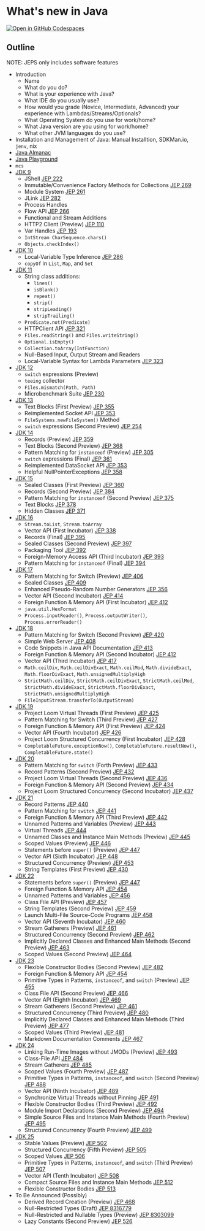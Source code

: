 # What's new in Java

[![Open in GitHub Codespaces](https://github.com/codespaces/badge.svg)](https://codespaces.new/dhinojosa/whats-new-java)

## Outline

NOTE: JEPS only includes software features

* Introduction
    * Name
    * What do you do?
    * What is your experience with Java?
    * What IDE do you usually use?
    * How would you grade (Novice, Intermediate, Advanced) your experience with Lambdas/Streams/Optionals?
    * What Operating System do you use for work/home?  
    * What Java version are you using for work/home?
    * What other JVM languages do you use?
* Installation and Management of Java: Manual Installtion, SDKMan.io, `jenv`, nix
* [Java Almanac](https://javaalmanac.io/)
* [Java Playground]([https://javaalmanac.io/](https://dev.java/playground/))
* `mcs`
* [JDK 9](https://docs.oracle.com/javase/9/docs/api/overview-summary.html)
    * JShell [JEP 222](https://openjdk.java.net/jeps/222)
    * Immutable/Convenience Factory Methods for Collections [JEP 269](https://openjdk.java.net/jeps/269)
    * Module System [JEP 261](https://openjdk.java.net/jeps/261)
    * JLink [JEP 282](https://openjdk.java.net/jeps/282)
    * Process Handles
    * Flow API [JEP 266](https://openjdk.java.net/jeps/266)
    * Functional and Stream Additions
    * HTTP2 Client (Preview) [JEP 110](https://openjdk.java.net/jeps/110)
    * Var Handles [JEP 193](https://openjdk.java.net/jeps/193)
    * `IntStream CharSequence.chars()`
    * `Objects.checkIndex()`
* [JDK 10](https://docs.oracle.com/javase/10/docs/api/overview-summary.html)
    * Local-Variable Type Inference [JEP 286](https://openjdk.java.net/jeps/286)
    * `copyOf` in `List`, `Map`, and `Set`
* [JDK 11](https://docs.oracle.com/en/java/javase/11/docs/api/index.html)
    * String class additions:
        * `lines()`
        * `isBlank()`
        * `repeat()`
        * `strip()`
        * `stripLeading()`
        * `stripTrailing()`
    * `Predicate.not(Predicate)`
    * HTTPClient API [JEP 321](https://openjdk.java.net/jeps/321)
    * `Files.readString()` and `Files.writeString()`
    * `Optional.isEmpty()`
    * `Collection.toArray(IntFunction)`
    * Null-Based Input, Output Stream and Readers
    * Local-Variable Syntax for Lambda Parameters [JEP 323](https://openjdk.org/jeps/323)
* [JDK 12](https://docs.oracle.com/en/java/javase/12/docs/api/)
    * `switch` expressions (Preview)
    * `teeing` collector
    * `Files.mismatch(Path, Path)`
    * Microbenchmark Suite [JEP 230](https://openjdk.java.net/jeps/230)
* [JDK 13](https://docs.oracle.com/en/java/javase/13/docs/api/)
    * Text Blocks (First Preview) [JEP 355](https://openjdk.java.net/jeps/355)
    * Reimplemented Socket API [JEP 353](https://openjdk.java.net/jeps/353)
    * `FileSystems.newFileSystem()` Method
    * `switch` expressions (Second Preview) [JEP 254](https://openjdk.java.net/jeps/354)
* [JDK 14](https://docs.oracle.com/en/java/javase/14/docs/api/)
    * Records (Preview) [JEP 359](https://openjdk.java.net/jeps/359)
    * Text Blocks (Second Preview) [JEP 368](https://openjdk.java.net/jeps/368)
    * Pattern Matching for `instanceof` (Preview) [JEP 305](https://openjdk.java.net/jeps/305)
    * `switch` expressions (Final) [JEP 361](https://openjdk.java.net/jeps/361)
    * Reimplemented DataSocket API [JEP 353](https://openjdk.java.net/jeps/353)
    * Helpful NullPointerExceptions [JEP 358](https://openjdk.java.net/jeps/358)
* [JDK 15](https://docs.oracle.com/en/java/javase/15/docs/api/)
    * Sealed Classes (First Preview) [JEP 360](https://openjdk.java.net/jeps/360)
    * Records (Second Preview) [JEP 384](https://openjdk.java.net/jeps/384)
    * Pattern Matching for `instanceof` (Second Preview) [JEP 375](https://openjdk.java.net/jeps/375)
    * Text Blocks [JEP 378](https://openjdk.java.net/jeps/378)
    * Hidden Classes [JEP 371](https://openjdk.java.net/jeps/371)
* [JDK 16](https://docs.oracle.com/en/java/javase/16/docs/api/)
    * `Stream.toList`, `Stream.toArray`
    * Vector API (First Incubator) [JEP 338](https://openjdk.java.net/jeps/338)
    * Records (Final) [JEP 395](https://openjdk.java.net/jeps/395)
    * Sealed Classes (Second Preview) [JEP 397](https://openjdk.java.net/jeps/397)
    * Packaging Tool [JEP 392](https://openjdk.java.net/jeps/392)
    * Foreign-Memory Access API (Third Incubator) [JEP 393](https://openjdk.java.net/jeps/393)
    * Pattern Matching for `instanceof` (Final) [JEP 394](https://openjdk.java.net/jeps/394)
* [JDK 17](https://docs.oracle.com/en/java/javase/17/docs/api/)
    * Pattern Matching for Switch (Preview) [JEP 406](https://openjdk.java.net/jeps/409)
    * Sealed Classes [JEP 409](https://openjdk.java.net/jeps/409)
    * Enhanced Pseudo-Random Number Generators [JEP 356](https://openjdk.java.net/jeps/356)
    * Vector API (Second Incubator) [JEP 414](https://openjdk.java.net/jeps/414)
    * Foreign Function & Memory API (First Incubator) [JEP 412](https://openjdk.java.net/jeps/412)
    * `java.util.HexFormat`
    * `Process.inputReader()`, `Process.outputWriter()`, `Process.errorReader()`
* [JDK 18](https://docs.oracle.com/en/java/javase/18/docs/api/)
    * Pattern Matching for Switch (Second Preview) [JEP 420](https://openjdk.java.net/jeps/420)
    * Simple Web Server [JEP 408](https://openjdk.java.net/jeps/408)
    * Code Snippets in Java API Documentation [JEP 413](https://openjdk.java.net/jeps/413)
    * Foreign Function & Memory API (Second Incubator) [JEP 412](https://openjdk.java.net/jeps/419)
    * Vector API (Third Incubator) [JEP 417](https://openjdk.java.net/jeps/417)
    * `Math.ceilDiv`, `Math.ceilDivExact`, `Math.ceilMod`, `Math.divideExact`, `Math.floorDivExact`, `Math.unsignedMultiplyHigh`
    * `StrictMath.ceilDiv`, `StrictMath.ceilDivExact`, `StrictMath.ceilMod`, `StrictMath.divideExact`, `StrictMath.floorDivExact`, `StrictMath.unsignedMultiplyHigh`
    * `FileInputStream.transferTo(OutputStream)`
* [JDK 19](https://docs.oracle.com/en/java/javase/19/docs/api/)
    * Project Loom Virtual Threads (First Preview) [JEP 425](https://openjdk.java.net/jeps/425)
    * Pattern Matching for Switch (Third Preview) [JEP 427](https://openjdk.java.net/jeps/427)
    * Foreign Function & Memory API (First Preview) [JEP 424](https://openjdk.java.net/jeps/424)
    * Vector API (Fourth Incubator) [JEP 426](https://openjdk.java.net/jeps/426)
    * Project Loom Structured Concurrency (First Incubator) [JEP 428](https://openjdk.java.net/jeps/428)
    * `CompletableFuture.exceptionNow()`, `CompletableFuture.resultNow()`, `CompletableFuture.state()`
* [JDK 20](https://docs.oracle.com/en/java/javase/20/docs/api/)
    * Pattern Matching for `switch` (Forth Preview) [JEP 433](https://openjdk.java.net/jeps/433)
    * Record Patterns (Second Preview)  [JEP 432](https://openjdk.java.net/jeps/432)
    * Project Loom Virtual Threads (Second Preview) [JEP 436](https://openjdk.java.net/jeps/436)
    * Foreign Function & Memory API (Second Preview) [JEP 434](https://openjdk.java.net/jeps/434)
    * Project Loom Structured Concurrency (Second Incubator) [JEP 437](https://openjdk.java.net/jeps/437)
* [JDK 21](https://docs.oracle.com/en/java/javase/21/docs/api/)
    * Record Patterns [JEP 440](https://openjdk.org/jeps/440)
    * Pattern Matching for `switch` [JEP 441](https://openjdk.org/jeps/441)
    * Foreign Function & Memory API (Third Preview) [JEP 442](https://openjdk.org/jeps/442)
    * Unnamed Patterns and Variables (Preview) [JEP 443](https://openjdk.org/jeps/443)
    * Virtual Threads [JEP 444](https://openjdk.org/jeps/444)
    * Unnamed Classes and Instance Main Methods (Preview) [JEP 445](https://openjdk.org/jeps/445)
    * Scoped Values (Preview) [JEP 446](https://openjdk.org/jeps/446)
    * Statements before `super()` (Preview) [JEP 447](https://openjdk.org/jeps/447)
    * Vector API (Sixth Incubator) [JEP 448](https://openjdk.org/jeps/448)
    * Structured Concurrency (Preview) [JEP 453](https://openjdk.org/jeps/453)
    * String Templates (First Preview) [JEP 430](https://openjdk.java.net/jeps/430)
* [JDK 22](https://docs.oracle.com/en/java/javase/22/docs/api/)
    * Statements before `super()` (Preview) [JEP 447](https://openjdk.org/jeps/447)
    * Foreign Function & Memory API [JEP 454](https://openjdk.org/jeps/454)
    * Unnamed Patterns and Variables [JEP 456](https://openjdk.org/jeps/456)
    * Class File API (Preview) [JEP 457](https://openjdk.org/jeps/457)
    * String Templates (Second Preview) [JEP 459](https://openjdk.org/jeps/459)
    * Launch Multi-File Source-Code Programs [JEP 458](https://openjdk.org/jeps/458)
    * Vector API (Seventh Incubator) [JEP 460](https://openjdk.org/jeps/460)
    * Stream Gatherers (Preview) [JEP 461](https://openjdk.org/jeps/461)
    * Structured Concurrency (Second Preview) [JEP 462](https://openjdk.org/jeps/462)
    * Implicitly Declared Classes and Enhanced Main Methods (Second Preview) [JEP 463](https://openjdk.org/jeps/463)
    * Scoped Values (Second Preview) [JEP 464](https://openjdk.org/jeps/464)
* [JDK 23](https://docs.oracle.com/en/java/javase/23/docs/api/)
    * Flexible Constructor Bodies (Second Preview) [JEP 482](https://openjdk.org/jeps/482)
    * Foreign Function & Memory API [JEP 454](https://openjdk.org/jeps/454)
    * Primitive Types in Patterns, `instanceof`, and `switch` (Preview) [JEP 455](https://openjdk.org/jeps/455)
    * Class File API (Second Preview) [JEP 466](https://openjdk.org/jeps/466)
    * Vector API (Eighth Incubator) [JEP 469](https://openjdk.org/jeps/469)
    * Stream Gatherers (Second Preview) [JEP 461](https://openjdk.org/jeps/461)
    * Structured Concurrency (Third Preview) [JEP 480](https://openjdk.org/jeps/480)
    * Implicitly Declared Classes and Enhanced Main Methods (Third Preview) [JEP 477](https://openjdk.org/jeps/477)
    * Scoped Values (Third Preview) [JEP 481](https://openjdk.org/jeps/481)
    * Markdown Documentation Comments [JEP 467](https://openjdk.org/jeps/467)
* [JDK 24](https://download.java.net/java/early_access/jdk24/docs/api/)
    * Linking Run-Time Images without JMODs (Preview) [JEP 493](https://openjdk.org/jeps/493)
    * Class-File API [JEP 484](https://openjdk.org/jeps/484)
    * Stream Gatherers [JEP 485](https://openjdk.org/jeps/485)
    * Scoped Values (Fourth Preview) [JEP 487](https://openjdk.org/jeps/487)
    * Primitive Types in Patterns, `instanceof`, and `switch` (Second Preview) [JEP 488](https://openjdk.org/jeps/488)
    * Vector API (Ninth Incubator) [JEP 489](https://openjdk.org/jeps/489)
    * Synchronize Virtual Threads without Pinning [JEP 491](https://openjdk.org/jeps/491)
    * Flexible Constructor Bodies (Third Preview) [JEP 492](https://openjdk.org/jeps/492)
    * Module Import Declarations (Second Preview) [JEP 494](https://openjdk.org/jeps/494)
    * Simple Source Files and Instance Main Methods (Fourth Preview) [JEP 495](https://openjdk.org/jeps/495)
    * Structured Concurrency (Fourth Preview) [JEP 499](https://openjdk.org/jeps/499)
* [JDK 25](https://download.java.net/java/early_access/jdk25/docs/api/)
    * Stable Values (Preview) [JEP 502](https://openjdk.org/jeps/502)
    * Structured Concurrency (Fifth Preview) [JEP 505](https://openjdk.org/jeps/505)
    * Scoped Values [JEP 506](https://openjdk.org/jeps/506)
    * Primitive Types in Patterns, `instanceof`, and `switch` (Third Preview) [JEP 507](https://openjdk.org/jeps/507)
    * Vector API (Tenth Incubator) [JEP 508](https://openjdk.org/jeps/508)
    * Compact Source Files and Instance Main Methods [JEP 512](https://openjdk.org/jeps/512)
    * Flexible Constructor Bodies [JEP 513](https://openjdk.org/jeps/513)
* To Be Announced (Possibly)
    * Derived Record Creation (Preview) [JEP 468](https://openjdk.org/jeps/468)
    * Null-Restricted Types (Draft) [JEP 8316779](https://openjdk.org/jeps/8316779)
    * Null-Restricted and Nullable Types (Preview) [JEP 8303099](https://openjdk.org/jeps/8303099)
    * Lazy Constants (Second Preview) [JEP 526](https://openjdk.org/jeps/526)
